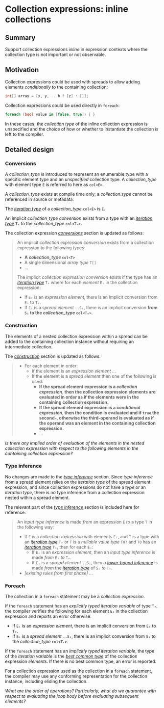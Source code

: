 # Collection expressions: inline collections

## Summary

Support collection expressions *inline* in expression contexts where the collection type is not important or not observable.

## Motivation

Collection expressions could be used with spreads to allow adding elements *conditionally* to the containing collection:
```csharp
int[] array = [x, y, .. b ? [z] : []];
```

Collection expressions could be used directly in `foreach`:
```csharp
foreach (bool value in [false, true]) { }
```
In these cases, the *collection type* of the inline collection expression is unspecified and the choice of how or whether to instantiate the collection is left to the compiler.

## Detailed design

### Conversions

A *collection_type* is introduced to represent an enumerable type with a specific element type and an *unspecified* collection type.
A *collection_type* with element type `E` is referred to here as *`col<E>`*.

A *collection_type* exists at compile time only; a *collection_type* cannot be referenced in source or metadata.

The [*iteration type*](https://github.com/dotnet/csharpstandard/blob/standard-v6/standard/statements.md#1295-the-foreach-statement) of a *collection_type* `col<E>` is `E`.

An implicit *collection_type conversion* exists from a type with an [*iteration type*](https://github.com/dotnet/csharpstandard/blob/standard-v6/standard/statements.md#1295-the-foreach-statement) `Tₑ` to the *collection_type* `col<Tₑ>`.

The collection expression [*conversions*](https://github.com/dotnet/csharplang/blob/main/proposals/csharp-12.0/collection-expressions.md#conversions) section is updated as follows:

> An implicit *collection expression conversion* exists from a collection expression to the following types:
> * **A *collection_type* `col<T>`**
> * A single dimensional *array type* `T[]`
> * ...
> 
> The implicit *collection expression conversion* exists if the type has an [*iteration type*](https://github.com/dotnet/csharpstandard/blob/standard-v6/standard/statements.md#1295-the-foreach-statement) `Tₑ` where for each *element* `Eᵢ` in the collection expression:
> * If `Eᵢ` is an *expression element*, there is an implicit conversion from `Eᵢ` to `Tₑ`.
> * If `Eᵢ` is a *spread element* `..Sᵢ`, there is an implicit conversion **from `Sᵢ` to the *collection_type* `col<Tₑ>`**.

### Construction

The elements of a nested collection expression within a spread can be added to the containing collection instance without requiring an intermediate collection.

The [*construction*](https://github.com/dotnet/csharplang/blob/main/proposals/csharp-12.0/collection-expressions.md#construction) section is updated as follows:

> * For each element in order:
>   * If the element is an *expression element* ...
>   * If the element is a *spread element* then one of the following is used:
>     * **If the spread element expression is a *collection expression*, then the collection expression elements are evaluated in order as if the elements were in the containing collection expression.**
>     * **If the spread element expression is a *conditional expression*, then the condition is evaluated and if `true` the second-, otherwise the third-operand is evaluated as if the operand was an element in the containing collection expression.**
>     * ...

*Is there any implied order of evaluation of the elements in the nested collection expression with respect to the following elements in the containing collection expression?*

### Type inference

No changes are made to the [*type inference*](https://github.com/dotnet/csharplang/blob/main/proposals/csharp-12.0/collection-expressions.md#type-inference) section.
Since *type inference* from a spread element relies on the *iteration type* of the spread element expression, and since collection expressions do not have a *type* or an *iteration type*, there is no type inference from a collection expression nested within a spread element.

The relevant part of the [*type inference*](https://github.com/dotnet/csharplang/blob/main/proposals/csharp-12.0/collection-expressions.md#type-inference) section is included here for reference:

> An *input type inference* is made *from* an expression `E` *to* a type `T` in the following way:
>
> * If `E` is a *collection expression* with elements `Eᵢ`, and `T` is a type with an [*iteration type*](https://github.com/dotnet/csharpstandard/blob/standard-v6/standard/statements.md#1295-the-foreach-statement) `Tₑ` or `T` is a *nullable value type* `T0?` and `T0` has an [*iteration type*](https://github.com/dotnet/csharpstandard/blob/standard-v6/standard/statements.md#1295-the-foreach-statement) `Tₑ`, then for each `Eᵢ`:
>   * If `Eᵢ` is an *expression element*, then an *input type inference* is made *from* `Eᵢ` *to* `Tₑ`.
>   * If `Eᵢ` is a *spread element* `..Sᵢ`, then a [*lower-bound inference*](https://github.com/dotnet/csharpstandard/blob/standard-v6/standard/expressions.md#116310-lower-bound-inferences) is made *from*  the [*iteration type*](https://github.com/dotnet/csharpstandard/blob/standard-v6/standard/statements.md#1295-the-foreach-statement) of `Sᵢ` *to* `Tₑ`.
> * *[existing rules from first phase]* ...

### Foreach

The collection in a `foreach` statement may be a *collection expression*.

If the `foreach` statement has an *explicitly typed iteration variable* of type `Tₑ`, the compiler verifies the following for each element `Eᵢ` in the collection expression and reports an error otherwise:
* If `Eᵢ` is an *expression element*, there is an implicit conversion from `Eᵢ` to `Tₑ`.
* If `Eᵢ` is a *spread element* `..Sᵢ`, there is an implicit conversion from `Sᵢ` to the *collection_type* `col<Tₑ>`.

If the `foreach` statement has an *implicitly typed iteration variable*, the type of the *iteration variable* is the [*best common type*](https://github.com/dotnet/csharpstandard/blob/standard-v6/standard/expressions.md#116315-finding-the-best-common-type-of-a-set-of-expressions) of the collection expression *elements*. If there is no best common type, an error is reported.

For a collection expression used as the collection in a `foreach` statement, the compiler may use any conforming representation for the collection instance, including eliding the collection.

*What are the order of operations? Particularly, what do we guarantee with respect to evaluating the loop body before evaluating subsequent elements?*
